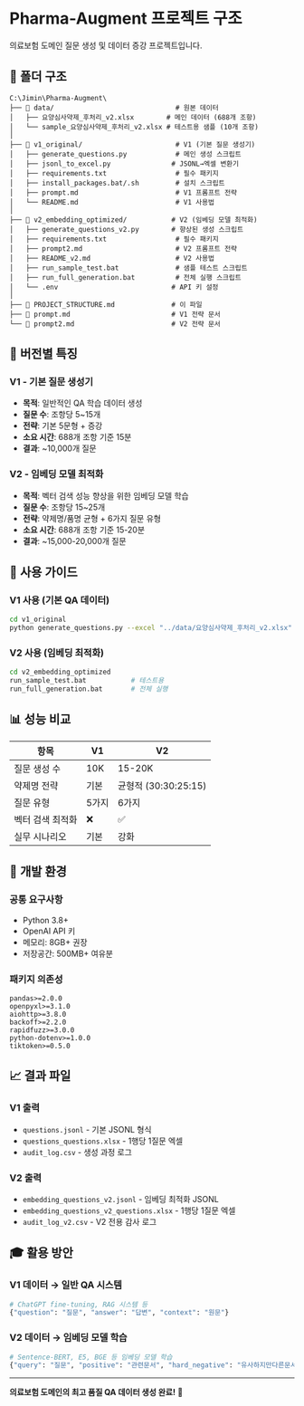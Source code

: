 # Pharma-Augment 프로젝트 구조

의료보험 도메인 질문 생성 및 데이터 증강 프로젝트입니다.

## 📁 **폴더 구조**

```
C:\Jimin\Pharma-Augment\
├── 📁 data/                              # 원본 데이터
│   ├── 요양심사약제_후처리_v2.xlsx        # 메인 데이터 (688개 조항)
│   └── sample_요양심사약제_후처리_v2.xlsx # 테스트용 샘플 (10개 조항)
│
├── 📁 v1_original/                       # V1 (기본 질문 생성기)
│   ├── generate_questions.py            # 메인 생성 스크립트
│   ├── jsonl_to_excel.py               # JSONL→엑셀 변환기
│   ├── requirements.txt                 # 필수 패키지
│   ├── install_packages.bat/.sh         # 설치 스크립트
│   ├── prompt.md                        # V1 프롬프트 전략
│   └── README.md                        # V1 사용법
│
├── 📁 v2_embedding_optimized/           # V2 (임베딩 모델 최적화)
│   ├── generate_questions_v2.py        # 향상된 생성 스크립트
│   ├── requirements.txt                 # 필수 패키지
│   ├── prompt2.md                       # V2 프롬프트 전략
│   ├── README_v2.md                     # V2 사용법
│   ├── run_sample_test.bat              # 샘플 테스트 스크립트
│   ├── run_full_generation.bat          # 전체 실행 스크립트
│   └── .env                            # API 키 설정
│
├── 📄 PROJECT_STRUCTURE.md              # 이 파일
├── 📄 prompt.md                         # V1 전략 문서
└── 📄 prompt2.md                        # V2 전략 문서
```

## 🎯 **버전별 특징**

### **V1 - 기본 질문 생성기**
- **목적**: 일반적인 QA 학습 데이터 생성
- **질문 수**: 조항당 5~15개
- **전략**: 기본 5문형 + 증강
- **소요 시간**: 688개 조항 기준 15분
- **결과**: ~10,000개 질문

### **V2 - 임베딩 모델 최적화**
- **목적**: 벡터 검색 성능 향상을 위한 임베딩 모델 학습
- **질문 수**: 조항당 15~25개
- **전략**: 약제명/품명 균형 + 6가지 질문 유형
- **소요 시간**: 688개 조항 기준 15-20분
- **결과**: ~15,000-20,000개 질문

## 🚀 **사용 가이드**

### **V1 사용 (기본 QA 데이터)**
```bash
cd v1_original
python generate_questions.py --excel "../data/요양심사약제_후처리_v2.xlsx"
```

### **V2 사용 (임베딩 최적화)**
```bash
cd v2_embedding_optimized
run_sample_test.bat           # 테스트용
run_full_generation.bat       # 전체 실행
```

## 📊 **성능 비교**

| 항목 | V1 | V2 |
|------|----|----|
| 질문 생성 수 | 10K | 15-20K |
| 약제명 전략 | 기본 | 균형적 (30:30:25:15) |
| 질문 유형 | 5가지 | 6가지 |
| 벡터 검색 최적화 | ❌ | ✅ |
| 실무 시나리오 | 기본 | 강화 |

## 🔧 **개발 환경**

### **공통 요구사항**
- Python 3.8+
- OpenAI API 키
- 메모리: 8GB+ 권장
- 저장공간: 500MB+ 여유분

### **패키지 의존성**
```
pandas>=2.0.0
openpyxl>=3.1.0
aiohttp>=3.8.0
backoff>=2.2.0
rapidfuzz>=3.0.0
python-dotenv>=1.0.0
tiktoken>=0.5.0
```

## 📈 **결과 파일**

### **V1 출력**
- `questions.jsonl` - 기본 JSONL 형식
- `questions_questions.xlsx` - 1행당 1질문 엑셀
- `audit_log.csv` - 생성 과정 로그

### **V2 출력**
- `embedding_questions_v2.jsonl` - 임베딩 최적화 JSONL
- `embedding_questions_v2_questions.xlsx` - 1행당 1질문 엑셀
- `audit_log_v2.csv` - V2 전용 감사 로그

## 🎓 **활용 방안**

### **V1 데이터 → 일반 QA 시스템**
```python
# ChatGPT fine-tuning, RAG 시스템 등
{"question": "질문", "answer": "답변", "context": "원문"}
```

### **V2 데이터 → 임베딩 모델 학습**
```python
# Sentence-BERT, E5, BGE 등 임베딩 모델 학습
{"query": "질문", "positive": "관련문서", "hard_negative": "유사하지만다른문서"}
```

---

**의료보험 도메인의 최고 품질 QA 데이터 생성 완료!** 🎯